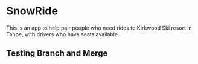 # SnowRide
This is an app to help pair people who need rides to Kirkwood Ski resort in Tahoe, with drivers who have seats available.

## Testing Branch and Merge
